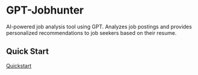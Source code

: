 # GPT-Jobhunter
AI-powered job analysis tool using GPT. Analyzes job postings and provides personalized recommendations to job seekers based on their resume.

## Quick Start

[Quickstart](INSTALL.md)